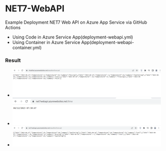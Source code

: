 # NET7-WebAPI
Example Deployment NET7 Web API on Azure App Service via GitHub Actions
+ Using Code in Azure Service App(deployment-webapi.yml)
+ Using Container in Azure Service App(deployment-webapi-container.yml)

### Result
+ ![Web API](./images/web-api.png)
+ ![Web API Container Time](./images/webapi-container-time.png)
+ ![Web API Container](./images/webapi-container.png)